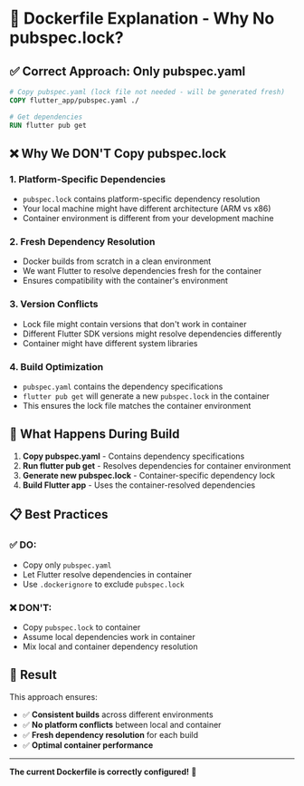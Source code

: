 # 🐳 Dockerfile Explanation - Why No pubspec.lock?

## ✅ Correct Approach: Only pubspec.yaml

```dockerfile
# Copy pubspec.yaml (lock file not needed - will be generated fresh)
COPY flutter_app/pubspec.yaml ./

# Get dependencies
RUN flutter pub get
```

## ❌ Why We DON'T Copy pubspec.lock

### 1. **Platform-Specific Dependencies**
- `pubspec.lock` contains platform-specific dependency resolution
- Your local machine might have different architecture (ARM vs x86)
- Container environment is different from your development machine

### 2. **Fresh Dependency Resolution**
- Docker builds from scratch in a clean environment
- We want Flutter to resolve dependencies fresh for the container
- Ensures compatibility with the container's environment

### 3. **Version Conflicts**
- Lock file might contain versions that don't work in container
- Different Flutter SDK versions might resolve dependencies differently
- Container might have different system libraries

### 4. **Build Optimization**
- `pubspec.yaml` contains the dependency specifications
- `flutter pub get` will generate a new `pubspec.lock` in the container
- This ensures the lock file matches the container environment

## 🔧 What Happens During Build

1. **Copy pubspec.yaml** - Contains dependency specifications
2. **Run flutter pub get** - Resolves dependencies for container environment
3. **Generate new pubspec.lock** - Container-specific dependency lock
4. **Build Flutter app** - Uses the container-resolved dependencies

## 📋 Best Practices

### ✅ DO:
- Copy only `pubspec.yaml`
- Let Flutter resolve dependencies in container
- Use `.dockerignore` to exclude `pubspec.lock`

### ❌ DON'T:
- Copy `pubspec.lock` to container
- Assume local dependencies work in container
- Mix local and container dependency resolution

## 🎯 Result

This approach ensures:
- ✅ **Consistent builds** across different environments
- ✅ **No platform conflicts** between local and container
- ✅ **Fresh dependency resolution** for each build
- ✅ **Optimal container performance**

---

**The current Dockerfile is correctly configured!** 🎉
